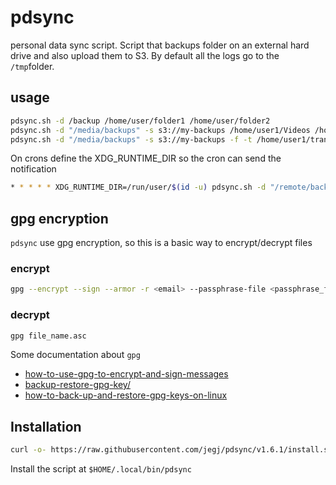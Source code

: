# pdsync

personal data sync script. Script that backups folder on an external
hard drive and also upload them to S3. By default all the logs go to the `/tmp`folder.

## usage

```sh
pdsync.sh -d /backup /home/user/folder1 /home/user/folder2
pdsync.sh -d "/media/backups" -s s3://my-backups /home/user1/Videos /home/user1/Documents /home/user1/Pictures /home/user1/projects
pdsync.sh -d "/media/backups" -s s3://my-backups -f -t /home/user1/transition_folder /home/user1/Videos /home/user1/Documents /home/user1/Pictures /home/user1/projects
```

On crons define the XDG_RUNTIME_DIR so the cron can send the notification

```sh
* * * * * XDG_RUNTIME_DIR=/run/user/$(id -u) pdsync.sh -d "/remote/backup" -p 5  -s s3://my-backups /home
```

## gpg encryption

`pdsync` use gpg encryption, so this is a basic way to encrypt/decrypt files

### encrypt

```sh
gpg --encrypt --sign --armor -r <email> --passphrase-file <passphrase_file> -o <destination> file_name
```

### decrypt

```sh
gpg file_name.asc
```

Some documentation about `gpg`

- [how-to-use-gpg-to-encrypt-and-sign-messages](https://www.digitalocean.com/community/tutorials/how-to-use-gpg-to-encrypt-and-sign-messages)
- [backup-restore-gpg-key/](https://risanb.com/code/backup-restore-gpg-key/)
- [how-to-back-up-and-restore-gpg-keys-on-linux](https://www.howtogeek.com/816878/how-to-back-up-and-restore-gpg-keys-on-linux/)

## Installation

```sh
curl -o- https://raw.githubusercontent.com/jegj/pdsync/v1.6.1/install.sh | bash
```

Install the script at `$HOME/.local/bin/pdsync`
